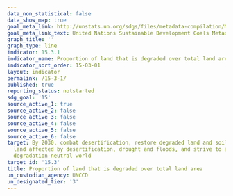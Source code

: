 ```yaml
---
data_non_statistical: false
data_show_map: true
goal_meta_link: http://unstats.un.org/sdgs/files/metadata-compilation/Metadata-Goal-15.pdf
goal_meta_link_text: United Nations Sustainable Development Goals Metadata (pdf 456kB)
graph_title: ''
graph_type: line
indicator: 15.3.1
indicator_name: Proportion of land that is degraded over total land area
indicator_sort_order: 15-03-01
layout: indicator
permalink: /15-3-1/
published: true
reporting_status: notstarted
sdg_goal: '15'
source_active_1: true
source_active_2: false
source_active_3: false
source_active_4: false
source_active_5: false
source_active_6: false
target: By 2030, combat desertification, restore degraded land and soil, including
  land affected by desertification, drought and floods, and strive to achieve a land
  degradation-neutral world
target_id: '15.3'
title: Proportion of land that is degraded over total land area
un_custodian_agency: UNCCD
un_designated_tier: '3'
---
```

